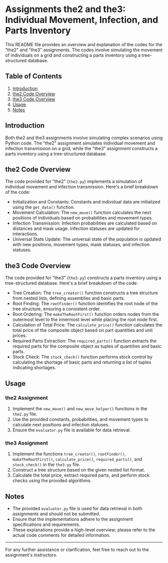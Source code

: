 # Assignments the2 and the3: Individual Movement, Infection, and Parts Inventory

This README file provides an overview and explanation of the codes for the "the2" and "the3" assignments. The codes involve simulating the movement of individuals on a grid and constructing a parts inventory using a tree-structured database.

## Table of Contents

1. [Introduction](#introduction)
2. [the2 Code Overview](#the2-code-overview)
3. [the3 Code Overview](#the3-code-overview)
4. [Usage](#usage)
5. [Notes](#notes)

## Introduction

Both the2 and the3 assignments involve simulating complex scenarios using Python code. The "the2" assignment simulates individual movement and infection transmission on a grid, while the "the3" assignment constructs a parts inventory using a tree-structured database.

## the2 Code Overview

The code provided for "the2" (`the2.py`) implements a simulation of individual movement and infection transmission. Here's a brief breakdown of the code:

- Initialization and Constants: Constants and individual data are initialized using the `get_data()` function.
- Movement Calculation: The `new_move()` function calculates the next positions of individuals based on probabilities and movement types.
- Infection Transmission: Infection probabilities are calculated based on distances and mask usage. Infection statuses are updated for interactions.
- Universal State Update: The universal state of the population is updated with new positions, movement types, mask statuses, and infection statuses.

## the3 Code Overview

The code provided for "the3" (`the3.py`) constructs a parts inventory using a tree-structured database. Here's a brief breakdown of the code:

- Tree Creation: The `tree_creator()` function constructs a tree structure from nested lists, defining assemblies and basic parts.
- Root Finding: The `rootFinder()` function identifies the root node of the tree structure, ensuring a consistent order.
- Root Ordering: The `makeTheRootFirst()` function orders nodes from the outermost level to the innermost level while placing the root node first.
- Calculation of Total Price: The `calculate_price()` function calculates the total price of the composite object based on part quantities and unit prices.
- Required Parts Extraction: The `required_parts()` function extracts the required parts for the composite object as tuples of quantities and basic parts.
- Stock Check: The `stock_check()` function performs stock control by calculating the shortage of basic parts and returning a list of tuples indicating shortages.

## Usage

### the2 Assignment
1. Implement the `new_move()` and `new_move_helper()` functions in the `the2.py` file.
2. Use the provided constants, probabilities, and movement types to calculate next positions and infection statuses.
3. Ensure the `evaluator.py` file is available for data retrieval.

### the3 Assignment
1. Implement the functions `tree_creator()`, `rootFinder()`, `makeTheRootFirst()`, `calculate_price()`, `required_parts()`, and `stock_check()` in the `the3.py` file.
2. Construct a tree structure based on the given nested list format.
3. Calculate the total price, extract required parts, and perform stock checks using the provided algorithms.

## Notes

- The provided `evaluator.py` file is used for data retrieval in both assignments and should not be submitted.
- Ensure that the implementations adhere to the assignment specifications and requirements.
- These explanations provide a high-level overview; please refer to the actual code comments for detailed information.

---

For any further assistance or clarification, feel free to reach out to the assignment's instructors.

